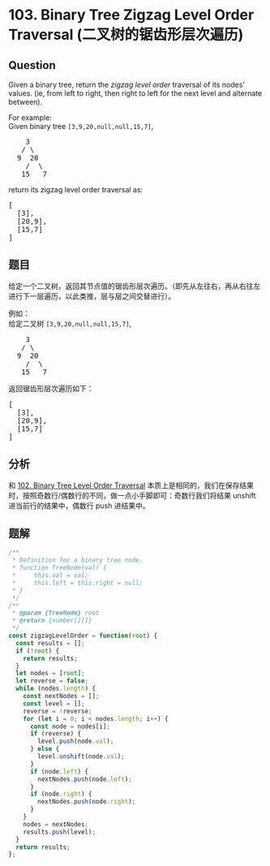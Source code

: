 # 103. Binary Tree Zigzag Level Order Traversal (二叉树的锯齿形层次遍历)

## Question

Given a binary tree, return the _zigzag level order_ traversal of its nodes' values. (ie, from left to right, then right to left for the next level and alternate between).

For example:  
Given binary tree `[3,9,20,null,null,15,7]`,

<pre>    3
   / \
  9  20
    /  \
   15   7
</pre>

return its zigzag level order traversal as:

<pre>[
  [3],
  [20,9],
  [15,7]
]
</pre>

## 题目

给定一个二叉树，返回其节点值的锯齿形层次遍历。（即先从左往右，再从右往左进行下一层遍历，以此类推，层与层之间交替进行）。

例如：  
给定二叉树 `[3,9,20,null,null,15,7]`,

<pre>    3
   / \
  9  20
    /  \
   15   7
</pre>

返回锯齿形层次遍历如下：

<pre>[
  [3],
  [20,9],
  [15,7]
]
</pre>

## 分析

和 [102. Binary Tree Level Order Traversal](./102.%20Binary%20Tree%20Level%20Order%20Traversal.md) 本质上是相同的，我们在保存结果时，按照奇数行/偶数行的不同，做一点小手脚即可：奇数行我们将结果 unshift 进当前行的结果中，偶数行 push 进结果中。

## 题解

```javascript
/**
 * Definition for a binary tree node.
 * function TreeNode(val) {
 *     this.val = val;
 *     this.left = this.right = null;
 * }
 */
/**
 * @param {TreeNode} root
 * @return {number[][]}
 */
const zigzagLevelOrder = function(root) {
  const results = [];
  if (!root) {
    return results;
  }
  let nodes = [root];
  let reverse = false;
  while (nodes.length) {
    const nextNodes = [];
    const level = [];
    reverse = !reverse;
    for (let i = 0; i < nodes.length; i++) {
      const node = nodes[i];
      if (reverse) {
        level.push(node.val);
      } else {
        level.unshift(node.val);
      }
      if (node.left) {
        nextNodes.push(node.left);
      }
      if (node.right) {
        nextNodes.push(node.right);
      }
    }
    nodes = nextNodes;
    results.push(level);
  }
  return results;
};
```
